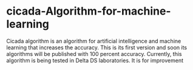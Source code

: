# cicada-Algorithm-for-machine-learning
Cicada algorithm is an algorithm for artificial intelligence and machine learning that increases the accuracy. This is its first version and soon its algorithms will be published with 100 percent accuracy. Currently, this algorithm is being tested in Delta DS laboratories. It is for improvement
